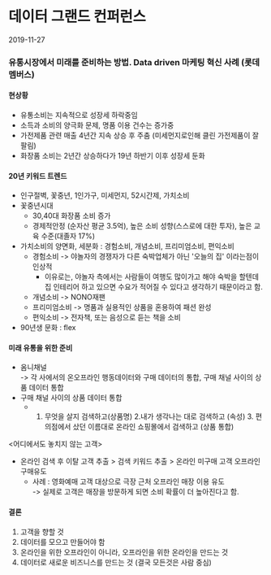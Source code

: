 
# 데이터 그랜드 컨퍼런스 
2019-11-27

### 유통시장에서 미래를 준비하는 방법. Data driven 마케팅 혁신 사례 (롯데멤버스)

#### 현상황 
* 유통소비는 지속적으로 성장세 하락중임
* 소득과 소비의 양극화 문제, 명품 이용 건수는 증가중
* 가전제품 관련 매출 4년간 지속 상승 후 주춤 (미세먼지로인해 클린 가전제품이 잘팔림)
* 화장품 소비는 2년간 상승하다가 19년 하반기 이후 성장세 둔화 

#### 20년 키워드 트렌드
* 인구절벽, 꽃중년, 1인가구, 미세먼지, 52시간제, 가치소비
* 꽃중년시대
    * 30,40대 화장품 소비 증가
    * 경제적안정 (순자산 평균 3.5억), 높은 소비 성향(스스로에 대한 투자), 높은 교육 수준(대졸자 17%)
* 가치소비의 양면화, 세분화 : 경험소비, 개념소비, 프리미엄소비, 편익소비
    * 경험소비 -> 야놀자의 경쟁자가 다른 숙박업체가 아닌 '오늘의 집' 이라는점이 인상적
        * 이유로는, 야놀자 측에서는 사람들이 여행도 많이가고 해야 숙박을 할텐데 집 인테리어 하고 있으면 수요가 적어질 수 있다고 생각하기 때문이라고 함.
     * 개념소비 -> NONO재팬
     * 프리미엄소비 -> 명품과 실용적인 상품을 혼용하여 패션 완성
     * 편익소비 -> 전자책, 또는 음성으로 듣는 책을 소비
* 90년생 문화 : flex

#### 미래 유통을 위한 준비
* 옴니채널 <br>
-> 각 사에서의 온오프라인 행동데이터와 구매 데이터의 통합, 구매 채널 사이의 상품 데이터 통합
* 구매 채널 사이의 상품 데이터 통합    
    * 1. 무엇을 살지 검색하고(상품명) 2.내가 생각나는 대로 검색하고 (속성) 3. 편의점에서 샀던 이름대로 온라인 쇼핑몰에서 검색하고 (상품 통합)

<어디에서도 놓치지 않는 고객>
* 온라인 검색 후 이탈 고객 추출 > 검색 키워드 추출 > 온라인 미구매 고객 오프라인 구매유도
    * 사례 : 영화예매 고객 대상으로 극장 근처 오프라인 매장 이용 유도 <br>
        -> 실제로 고객은 매장을 방문하게 되면 소비 확률이 더 높아진다고 함.
        
#### 결론
1) 고객을 향할 것  <br>
2) 데이터를 모으고 만들어야 함<br>
3) 온라인을 위한 오프라인이 아니라, 오프라인을 위한 온라인을 만드는 것<br>
4) 데이터로 새로운 비즈니스를 만드는 것 (결국 모든것은 사람 중심)<br>




